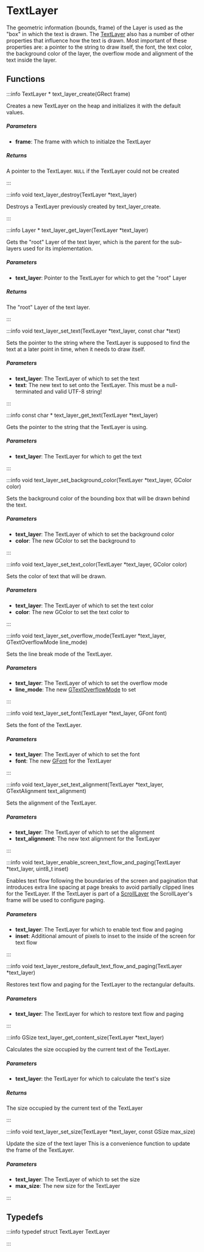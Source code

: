 # TextLayer

 The geometric information (bounds, frame) of the Layer is used as the "box" in which the text is drawn. The [TextLayer](/documentation/c/group___text_layer.md) also has a number of other properties that influence how the text is drawn. Most important of these properties are: a pointer to the string to draw itself, the font, the text color, the background color of the layer, the overflow mode and alignment of the text inside the layer. 

## Functions

:::info TextLayer * text_layer_create(GRect frame)

Creates a new TextLayer on the heap and initializes it with the default values. 

##### Parameters

- **frame**: The frame with which to initialze the TextLayer 

##### Returns

A pointer to the TextLayer. `NULL` if the TextLayer could not be created 

:::

:::info void text_layer_destroy(TextLayer *text_layer)

Destroys a TextLayer previously created by text_layer_create. 

:::

:::info Layer * text_layer_get_layer(TextLayer *text_layer)

Gets the "root" Layer of the text layer, which is the parent for the sub- layers used for its implementation. 

##### Parameters

- **text_layer**: Pointer to the TextLayer for which to get the "root" Layer 

##### Returns

The "root" Layer of the text layer. 

:::

:::info void text_layer_set_text(TextLayer *text_layer, const char *text)

Sets the pointer to the string where the TextLayer is supposed to find the text at a later point in time, when it needs to draw itself. 

##### Parameters

- **text_layer**: The TextLayer of which to set the text 
- **text**: The new text to set onto the TextLayer. This must be a null-terminated and valid UTF-8 string! 

:::

:::info const char * text_layer_get_text(TextLayer *text_layer)

Gets the pointer to the string that the TextLayer is using. 

##### Parameters

- **text_layer**: The TextLayer for which to get the text 

:::

:::info void text_layer_set_background_color(TextLayer *text_layer, GColor color)

Sets the background color of the bounding box that will be drawn behind the text. 

##### Parameters

- **text_layer**: The TextLayer of which to set the background color 
- **color**: The new GColor to set the background to 

:::

:::info void text_layer_set_text_color(TextLayer *text_layer, GColor color)

Sets the color of text that will be drawn. 

##### Parameters

- **text_layer**: The TextLayer of which to set the text color 
- **color**: The new GColor to set the text color to 

:::

:::info void text_layer_set_overflow_mode(TextLayer *text_layer, GTextOverflowMode line_mode)

Sets the line break mode of the TextLayer. 

##### Parameters

- **text_layer**: The TextLayer of which to set the overflow mode 
- **line_mode**: The new [GTextOverflowMode](/documentation/c/group___text_drawing.md#enum-gtextoverflowmode) to set 

:::

:::info void text_layer_set_font(TextLayer *text_layer, GFont font)

Sets the font of the TextLayer. 

##### Parameters

- **text_layer**: The TextLayer of which to set the font 
- **font**: The new [GFont](/documentation/c/group___fonts.md#typedef-gfont) for the TextLayer 

:::

:::info void text_layer_set_text_alignment(TextLayer *text_layer, GTextAlignment text_alignment)

Sets the alignment of the TextLayer. 

##### Parameters

- **text_layer**: The TextLayer of which to set the alignment 
- **text_alignment**: The new text alignment for the TextLayer 

:::

:::info void text_layer_enable_screen_text_flow_and_paging(TextLayer *text_layer, uint8_t inset)

Enables text flow following the boundaries of the screen and pagination that introduces extra line spacing at page breaks to avoid partially clipped lines for the TextLayer. If the TextLayer is part of a [ScrollLayer](/documentation/c/group___scroll_layer.md) the ScrollLayer's frame will be used to configure paging. 

##### Parameters

- **text_layer**: The TextLayer for which to enable text flow and paging 
- **inset**: Additional amount of pixels to inset to the inside of the screen for text flow 

:::

:::info void text_layer_restore_default_text_flow_and_paging(TextLayer *text_layer)

Restores text flow and paging for the TextLayer to the rectangular defaults. 

##### Parameters

- **text_layer**: The TextLayer for which to restore text flow and paging 

:::

:::info GSize text_layer_get_content_size(TextLayer *text_layer)

Calculates the size occupied by the current text of the TextLayer. 

##### Parameters

- **text_layer**: the TextLayer for which to calculate the text's size 

##### Returns

The size occupied by the current text of the TextLayer 

:::

:::info void text_layer_set_size(TextLayer *text_layer, const GSize max_size)

Update the size of the text layer This is a convenience function to update the frame of the TextLayer. 

##### Parameters

- **text_layer**: The TextLayer of which to set the size 
- **max_size**: The new size for the TextLayer 

:::


## Typedefs

:::info typedef struct TextLayer TextLayer

:::

